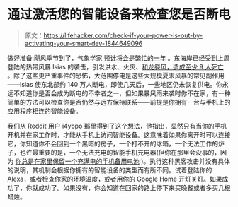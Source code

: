 # 通过激活您的智能设备来检查您是否断电

> 原文：<https://lifehacker.com/check-if-your-power-is-out-by-activating-your-smart-dev-1844649096>

做好准备:飓风季节到了，气象学家 [预计将会是繁忙的一年](https://www.nationalgeographic.com/science/2020/07/conditions-ripe-for-major-atlantic-hurricane-season/#close) 。东海岸已经受到上周登陆的热带风暴 Isias 的袭击，引发洪水、火灾、[和龙卷风，造成至少 9 人死亡](https://www.kansascity.com/news/business/national-international/article244737982.html) 。除了这些更严重事件的恐怖，大范围停电是这些大规模夏末风暴的常见副作用——Isias 使东北部约 140 万人断电，即使几天后，一些地区仍未恢复供电。你永远不知道你是否会成为断电的不幸者之一，但如果暴风雨来袭时你不在家，有一种简单的方法可以检查你是否仍然与远方保持联系——前提是你拥有一台与手机上的应用程序相连的智能设备。



我们从 Reddit 用户 i4yopo 那里得到了这个想法，他指出，显然只有当你的手机开机并在家工作时，才能从手机上访问智能设备。这意味着如果你离开时可以连接它，你知道你不会回到一个黑暗的房子，一个打不开的冰箱，一个无法工作的炉子，也许最重要的是，一个无法充电的智能手机充电器(但你在那里会没事的，因为 [你总是在家里保留一个充满电的手机备用电池](https://lifehacker.com/keep-a-fully-charged-phone-power-bank-at-home-1843909062) )。执行这种黑客攻击并没有具体的说明，其机制会根据你拥有的智能设备的类型而有所不同。试着登陆你的 Alexa，或者检查你家的环境温度，或者用你的 Google Home 开灯关灯。如果成功了，你就成功了。如果没有，你会知道在回家的路上停下来买晚餐或者多买几根蜡烛。